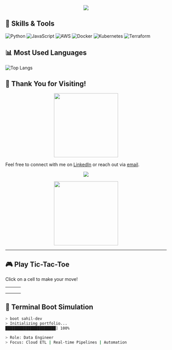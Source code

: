 <!-- 🌌 SAHIL MUNJULURI | ULTIMATE INTERACTIVE GITHUB PROFILE -->

<p align="center">
  <img src="https://capsule-render.vercel.app/api?type=waving&color=gradient&height=200&section=header&text=Sahil%20Munjuluri&fontSize=40&fontColor=ffffff&animation=fadeIn" />
</p>


## 🧰 Skills & Tools

![Python](https://img.shields.io/badge/-Python-05122A?logo=python&logoColor=white)
![JavaScript](https://img.shields.io/badge/-JavaScript-05122A?logo=javascript&logoColor=white)
![AWS](https://img.shields.io/badge/-AWS-05122A?logo=amazon-aws&logoColor=white)
![Docker](https://img.shields.io/badge/-Docker-05122A?logo=docker&logoColor=white)
![Kubernetes](https://img.shields.io/badge/-Kubernetes-05122A?logo=kubernetes&logoColor=white)
![Terraform](https://img.shields.io/badge/-Terraform-05122A?logo=terraform&logoColor=white)

## 📊 Most Used Languages

![Top Langs](https://github-readme-stats.vercel.app/api/top-langs/?username=sahilmunjuluri&layout=compact&theme=radical)


## 🙏 Thank You for Visiting!

<p align="center">
  <img src="https://media.giphy.com/media/3o7aD2saalBwwftBIY/giphy.gif" width="200" />
</p>

Feel free to connect with me on [LinkedIn](https://www.linkedin.com/in/sahil-munjuluri/) or reach out via [email](mailto:msahil0103@gmail.com).


<!-- 🎬 ANIMATED HEADER -->
<p align="center">
  <img src="https://capsule-render.vercel.app/api?type=waving&color=0:FF6EC7,100:4D4DFF&height=200&section=header&text=Sahil%20Munjuluri&fontSize=45&fontColor=ffffff&animation=fadeIn&desc=Cloud%20%7C%20Data%20%7C%20Automation%20%7C%20Visualization&descSize=18" />
</p>

<!-- 👨‍💻 DEVELOPER AVATAR GIF -->
<p align="center">
  <img src="https://media.giphy.com/media/qgQUggAC3Pfv687qPC/giphy.gif" width="200" />
</p>

---

## 🎮 Play Tic-Tac-Toe

Click on a cell to make your move!

|     |     |     |
|-----|-----|-----|
| [ ](https://yourserver.com/move?cell=1) | [ ](https://yourserver.com/move?cell=2) | [ ](https://yourserver.com/move?cell=3) |
| [ ](https://yourserver.com/move?cell=4) | [ ](https://yourserver.com/move?cell=5) | [ ](https://yourserver.com/move?cell=6) |
| [ ](https://yourserver.com/move?cell=7) | [ ](https://yourserver.com/move?cell=8) | [ ](https://yourserver.com/move?cell=9) |


## 🧠 Terminal Boot Simulation

```bash
> boot sahil-dev
> Initializing portfolio...
██████████████████████] 100%

> Role: Data Engineer
> Focus: Cloud ETL | Real-time Pipelines | Automation
